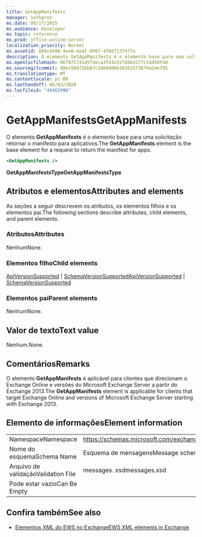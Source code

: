 ```yaml
---
title: GetAppManifests
manager: sethgros
ms.date: 09/17/2015
ms.audience: Developer
ms.topic: reference
ms.prod: office-online-server
localization_priority: Normal
ms.assetid: 689cd498-4ee0-4a41-8907-4f0d7137477e
description: O elemento GetAppManifests é o elemento base para uma solicitação retornar o manifesto para aplicativos.
ms.openlocfilehash: 067075741d5f4eca3f41e327d8bd17fc54450fdd
ms.sourcegitcommit: 88ec988f2bb67c1866d06b361615f3674a24e795
ms.translationtype: MT
ms.contentlocale: pt-BR
ms.lasthandoff: 06/03/2020
ms.locfileid: "44462996"
---
```

# <a name="getappmanifests"></a><span data-ttu-id="9ece5-103">GetAppManifests</span><span class="sxs-lookup"><span data-stu-id="9ece5-103">GetAppManifests</span></span>

<span data-ttu-id="9ece5-104">O elemento **GetAppManifests** é o elemento base para uma solicitação retornar o manifesto para aplicativos.</span><span class="sxs-lookup"><span data-stu-id="9ece5-104">The **GetAppManifests** element is the base element for a request to return the manifest for apps.</span></span> 
  
```xml
<GetAppManifests />
```

 <span data-ttu-id="9ece5-105">**GetAppManifestsType**</span><span class="sxs-lookup"><span data-stu-id="9ece5-105">**GetAppManifestsType**</span></span>
## <a name="attributes-and-elements"></a><span data-ttu-id="9ece5-106">Atributos e elementos</span><span class="sxs-lookup"><span data-stu-id="9ece5-106">Attributes and elements</span></span>

<span data-ttu-id="9ece5-107">As seções a seguir descrevem os atributos, os elementos filhos e os elementos pai.</span><span class="sxs-lookup"><span data-stu-id="9ece5-107">The following sections describe attributes, child elements, and parent elements.</span></span>
  
### <a name="attributes"></a><span data-ttu-id="9ece5-108">Atributos</span><span class="sxs-lookup"><span data-stu-id="9ece5-108">Attributes</span></span>

<span data-ttu-id="9ece5-109">Nenhum</span><span class="sxs-lookup"><span data-stu-id="9ece5-109">None.</span></span>
  
### <a name="child-elements"></a><span data-ttu-id="9ece5-110">Elementos filho</span><span class="sxs-lookup"><span data-stu-id="9ece5-110">Child elements</span></span>

<span data-ttu-id="9ece5-111">[ApiVersionSupported](apiversionsupported.md)  |  [SchemaVersionSupported](schemaversionsupported.md)</span><span class="sxs-lookup"><span data-stu-id="9ece5-111">[ApiVersionSupported](apiversionsupported.md) | [SchemaVersionSupported](schemaversionsupported.md)</span></span>
  
### <a name="parent-elements"></a><span data-ttu-id="9ece5-112">Elementos pai</span><span class="sxs-lookup"><span data-stu-id="9ece5-112">Parent elements</span></span>

<span data-ttu-id="9ece5-113">Nenhum</span><span class="sxs-lookup"><span data-stu-id="9ece5-113">None.</span></span>
  
## <a name="text-value"></a><span data-ttu-id="9ece5-114">Valor de texto</span><span class="sxs-lookup"><span data-stu-id="9ece5-114">Text value</span></span>

<span data-ttu-id="9ece5-115">Nenhum.</span><span class="sxs-lookup"><span data-stu-id="9ece5-115">None.</span></span>
  
## <a name="remarks"></a><span data-ttu-id="9ece5-116">Comentários</span><span class="sxs-lookup"><span data-stu-id="9ece5-116">Remarks</span></span>

<span data-ttu-id="9ece5-117">O elemento **GetAppManifests** é aplicável para clientes que direcionam o Exchange Online e versões do Microsoft Exchange Server a partir do Exchange 2013.</span><span class="sxs-lookup"><span data-stu-id="9ece5-117">The **GetAppManifests** element is applicable for clients that target Exchange Online and versions of Microsoft Exchange Server starting with Exchange 2013.</span></span> 
  
## <a name="element-information"></a><span data-ttu-id="9ece5-118">Elemento de informações</span><span class="sxs-lookup"><span data-stu-id="9ece5-118">Element information</span></span>

|||
|:-----|:-----|
|<span data-ttu-id="9ece5-119">Namespace</span><span class="sxs-lookup"><span data-stu-id="9ece5-119">Namespace</span></span>  <br/> |https://schemas.microsoft.com/exchange/services/2006/messages  <br/> |
|<span data-ttu-id="9ece5-120">Nome do esquema</span><span class="sxs-lookup"><span data-stu-id="9ece5-120">Schema Name</span></span>  <br/> |<span data-ttu-id="9ece5-121">Esquema de mensagens</span><span class="sxs-lookup"><span data-stu-id="9ece5-121">Message schema</span></span>  <br/> |
|<span data-ttu-id="9ece5-122">Arquivo de validação</span><span class="sxs-lookup"><span data-stu-id="9ece5-122">Validation File</span></span>  <br/> |<span data-ttu-id="9ece5-123">messages. xsd</span><span class="sxs-lookup"><span data-stu-id="9ece5-123">messages.xsd</span></span>  <br/> |
|<span data-ttu-id="9ece5-124">Pode estar vazio</span><span class="sxs-lookup"><span data-stu-id="9ece5-124">Can Be Empty</span></span>  <br/> ||
   
## <a name="see-also"></a><span data-ttu-id="9ece5-125">Confira também</span><span class="sxs-lookup"><span data-stu-id="9ece5-125">See also</span></span>



- [<span data-ttu-id="9ece5-126">Elementos XML do EWS no Exchange</span><span class="sxs-lookup"><span data-stu-id="9ece5-126">EWS XML elements in Exchange</span></span>](ews-xml-elements-in-exchange.md)


